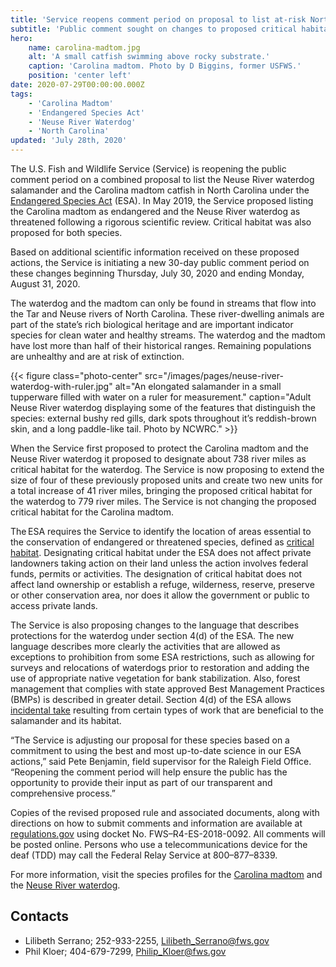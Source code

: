 ```yaml
---
title: 'Service reopens comment period on proposal to list at-risk North Carolina salamander and catfish species'
subtitle: 'Public comment sought on changes to proposed critical habitat and proposed changes to 4(d) rule the Neuse River waterdog; Carolina madtom proposal remains unchanged'
hero:
    name: carolina-madtom.jpg
    alt: 'A small catfish swimming above rocky substrate.'
    caption: 'Carolina madtom. Photo by D Biggins, former USFWS.'
    position: 'center left'
date: 2020-07-29T00:00:00.000Z
tags:
    - 'Carolina Madtom'
    - 'Endangered Species Act'
    - 'Neuse River Waterdog'
    - 'North Carolina'
updated: 'July 28th, 2020'
---
```


The U.S. Fish and Wildlife Service (Service) is reopening the public comment period on a combined proposal to list the Neuse River waterdog salamander and the Carolina madtom catfish in North Carolina under the [Endangered Species Act](/endangered-species-act) (ESA). In May 2019, the Service proposed listing the Carolina madtom as endangered and the Neuse River waterdog as threatened following a rigorous scientific review. Critical habitat was also proposed for both species.

Based on additional scientific information received on these proposed actions, the Service is initiating a new 30-day public comment period on these changes beginning Thursday, July 30, 2020 and ending Monday, August 31, 2020.

The waterdog and the madtom can only be found in streams that flow into the Tar and Neuse rivers of North Carolina. These river-dwelling animals are part of the state’s rich biological heritage and are important indicator species for clean water and healthy streams. The waterdog and the madtom have lost more than half of their historical ranges. Remaining populations are unhealthy and are at risk of extinction.

{{< figure class="photo-center" src="/images/pages/neuse-river-waterdog-with-ruler.jpg" alt="An elongated salamander in a small tupperware filled with water on a ruler for measurement." caption="Adult Neuse River waterdog displaying some of the features that distinguish the species: external bushy red gills, dark spots throughout it’s reddish-brown skin, and a long paddle-like tail. Photo by NCWRC." >}}

When the Service first proposed to protect the Carolina madtom and the Neuse River waterdog it proposed to designate about 738 river miles as critical habitat for the waterdog. The Service is now proposing to extend the size of four of these previously proposed units and create two new units for a total increase of 41 river miles, bringing the proposed critical habitat for the waterdog to 779 river miles. The Service is not changing the proposed critical habitat for the Carolina madtom.

The ESA requires the Service to identify the location of areas essential to the conservation of endangered or threatened species, defined as [critical habitat](https://www.fws.gov/endangered/esa-library/pdf/critical_habitat.pdf). Designating critical habitat under the ESA does not affect private landowners taking action on their land unless the action involves federal funds, permits or activities. The designation of critical habitat does not affect land ownership or establish a refuge, wilderness, reserve, preserve or other conservation area, nor does it allow the government or public to access private lands.

The Service is also proposing changes to the language that describes protections for the waterdog under section 4(d) of the ESA. The new language describes more clearly the activities that are allowed as exceptions to prohibition from some ESA restrictions, such as allowing for surveys and relocations of waterdogs prior to restoration and adding the use of appropriate native vegetation for bank stabilization. Also, forest management that complies with state approved Best Management Practices (BMPs) is described in greater detail. Section 4(d) of the ESA allows [incidental take](https://www.fws.gov/endangered/improving_ESA/ITS.html) resulting from certain types of work that are beneficial to the salamander and its habitat.

“The Service is adjusting our proposal for these species based on a commitment to using the best and most up-to-date science in our ESA actions,” said Pete Benjamin, field supervisor for the Raleigh Field Office. “Reopening the comment period will help ensure the public has the opportunity to provide their input as part of our transparent and comprehensive process.”

Copies of the revised proposed rule and associated documents, along with directions on how to submit comments and information are available at [regulations.gov](https://regulations.gov) using docket No. FWS–R4-ES-2018-0092. All comments will be posted online. Persons who use a telecommunications device for the deaf (TDD) may call the Federal Relay Service at 800–877–8339.

For more information, visit the species profiles for the [Carolina madtom](/wildlife/fishes/carolina-madtom/) and the [Neuse River waterdog](/wildlife/amphibians/neuse-river-waterdog/).

## Contacts

- Lilibeth Serrano; 252-933-2255, [Lilibeth_Serrano@fws.gov](mailto:Lilibeth_Serrano@fws.gov)
- Phil Kloer; 404-679-7299, [Philip_Kloer@fws.gov](mailto:Philip_Kloer@fws.gov)